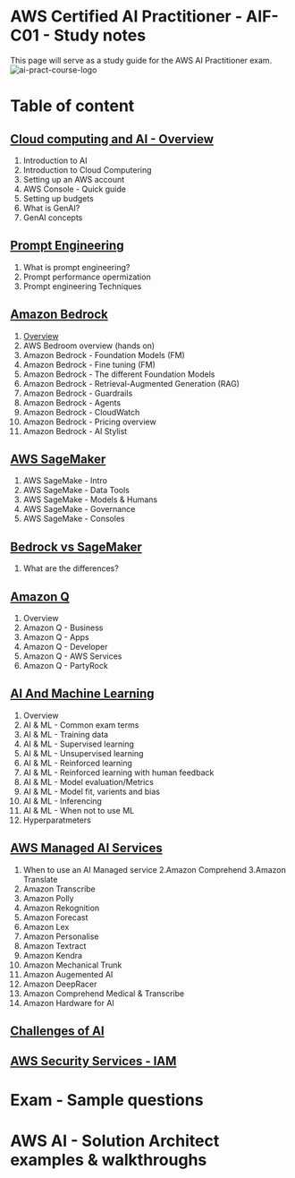 # AWS Certified AI Practitioner - AIF-C01 - Study notes
This page will serve as a study guide for the AWS AI Practitioner exam.
![ai-pract-course-logo](https://github.com/user-attachments/assets/599b3e9c-dde3-4a54-9c66-cf1e5a000957)

# Table of content

## [Cloud computing and AI - Overview](main_sections/test.md)
1. Introduction to AI
2. Introduction to Cloud Computering
3. Setting up an AWS account
4. AWS Console - Quick guide
3. Setting up budgets
4. What is GenAI?
5. GenAI concepts
   
## [Prompt Engineering](https://aws.amazon.com/what-is/prompt-engineering/)
1. What is prompt engineering?
2. Prompt performance opermization
3. Prompt engineering Techniques

## [Amazon Bedrock](https://aws.amazon.com/bedrock/?gclid=Cj0KCQjwrp-3BhDgARIsAEWJ6SxbEaPkg-Q09gIUOkMVzO73-OjjauQPVWe2xXdEOSLxMspeDv_dwKIaAqP8EALw_wcB&trk=42edd3ad-f9d1-4bec-98be-19a453395a44&sc_channel=ps&ef_id=Cj0KCQjwrp-3BhDgARIsAEWJ6SxbEaPkg-Q09gIUOkMVzO73-OjjauQPVWe2xXdEOSLxMspeDv_dwKIaAqP8EALw_wcB:G:s&s_kwcid=AL!4422!3!691967596761!e!!g!!amazon%20bedrock!21048269259!166106444144)
1. [Overview](main_sections/Amazon_Bedrock.md)
2. AWS Bedroom overview (hands on)
3. Amazon Bedrock - Foundation Models (FM)
4. Amazon Bedrock - Fine tuning (FM)
5. Amazon Bedrock - The different Foundation Models
6. Amazon Bedrock - Retrieval-Augmented Generation (RAG)
7. Amazon Bedrock - Guardrails
8. Amazon Bedrock - Agents
9. Amazon Bedrock - CloudWatch
10. Amazon Bedrock - Pricing overview
11. Amazon Bedrock - AI Stylist

## [AWS SageMaker](https://aws.amazon.com/sagemaker/)
1. AWS SageMake - Intro
2. AWS SageMake - Data Tools
3. AWS SageMake - Models & Humans
4. AWS SageMake - Governance
5. AWS SageMake - Consoles

## [Bedrock vs SageMaker](https://docs.aws.amazon.com/decision-guides/latest/bedrock-or-sagemaker/bedrock-or-sagemaker.html)
1. What are the differences?
   
## [Amazon Q](https://aws.amazon.com/q/)
1. Overview
2. Amazon Q - Business
3. Amazon Q - Apps
4. Amazon Q - Developer
5. Amazon Q - AWS Services
6. Amazon Q - PartyRock

## [AI And Machine Learning](https://aws.amazon.com/training/learn-about/machine-learning/)
1. Overview
2. AI & ML - Common exam terms
3. AI & ML - Training data
4. AI & ML - Supervised learning
5. AI & ML - Unsupervised learning
6. AI & ML - Reinforced learning
7. AI & ML - Reinforced learning with human feedback
8. AI & ML - Model evaluation/Metrics
9. AI & ML - Model fit, varients and bias
10. AI & ML - Inferencing
11. AI & ML - When not to use ML
12. Hyperparatmeters

## [AWS Managed AI Services](https://aws.amazon.com/ai/services/)
1. When to use an AI Managed service
2.Amazon Comprehend
3.Amazon Translate
4. Amazon Transcribe
5. Amazon Polly
6. Amazon Rekognition
7. Amazon Forecast
8. Amazon Lex
9. Amazon Personalise
10. Amazon Textract
11. Amazon Kendra
12. Amazon Mechanical Trunk
12. Amazon Augemented AI
14. Amazon DeepRacer
15. Amazon Comprehend Medical & Transcribe
16. Amazon Hardware for AI

## [Challenges of AI](https://aws.amazon.com/blogs/publicsector/introducing-the-amazon-trusted-ai-challenge/#:~:text=The%20Amazon%20Trusted%20AI%20Challenge%20aims%20to%20enhance%20the%20safety,AI%2Dassisted%20software%20development%20tools.)

## [AWS Security Services - IAM](https://aws.amazon.com/iam/)

# Exam - Sample questions

# AWS AI - Solution Architect examples & walkthroughs

